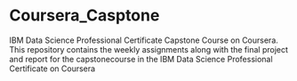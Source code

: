 # Coursera_Casptone
IBM Data Science Professional Certificate Capstone Course on Coursera.
This repository contains the weekly assignments along with the final project and report for the capstonecourse in the IBM Data Science Professional Certificate on Coursera
